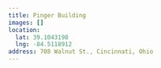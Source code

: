 ```yaml
---
title: Pinger Building
images: []
location:
  lat: 39.1043198
  lng: -84.5118912
address: 708 Walnut St., Cincinnati, Ohio
---
```


